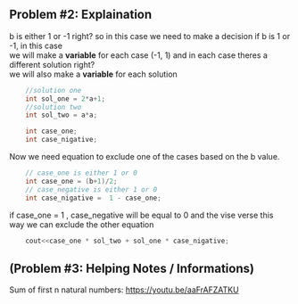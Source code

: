 ## Problem #2: Explaination

b is either 1 or -1 right? so in this case we need to make a decision if b is 1 or -1, in this case <br>
we will make a <strong>variable</strong> for each case (-1, 1) and in each case theres a different solution right? <br>
we will also make a <strong>variable</strong> for each solution
```cs
    //solution one
    int sol_one = 2*a+1;
    //solution two
    int sol_two = a*a;

    int case_one;
    int case_nigative; 
```
Now we need equation to exclude one of the cases based on the b value.
```cs
    // case_one is either 1 or 0
    int case_one = (b+1)/2;
    // case_negative is either 1 or 0
    int case_nigative =  1 - case_one; 
```
if case_one = 1 , case_negative will be equal to 0 and the vise verse this way we can exclude the other equation
```cs
    cout<<case_one * sol_two + sol_one * case_nigative;
```


## (Problem #3: Helping Notes / Informations)<br>

Sum of first n natural numbers: https://youtu.be/aaFrAFZATKU

###


